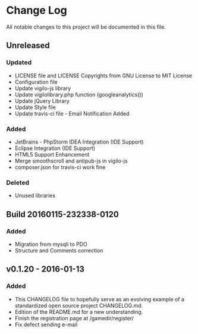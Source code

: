 # Change Log
All notable changes to this project will be documented in this file.

## Unreleased
### Updated
- LICENSE file and LICENSE Copyrights from GNU License to MIT License
- Configuration file
- Update vigilo-js library
- Update vigilolibrary.php function (googleanalytics())
- Update jQuery Library
- Update Style file
- Update travis-ci file - Email Notification Added

### Added
- JetBrains - PhpStorm IDEA Integration (IDE Support)
- Eclipse Integration (IDE Support)
- HTML5 Support Enhancement
- Merge smoothscroll and antipub-js in vigilo-js
- composer.json for travis-ci work fine

### Deleted
- Unused libraries

## Build 20160115-232338-0120
### Added
- Migration from mysqli to PDO
- Structure and Comments correction


## v0.1.20 - 2016-01-13
### Added
- This CHANGELOG file to hopefully serve as an evolving example of a standardized open source project CHANGELOG.md.
- Edition of the README.md for a new understanding.
- Finish the registration page at /gamedir/register/
- Fix defect sending e-mail
